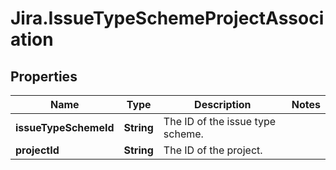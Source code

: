 # Jira.IssueTypeSchemeProjectAssociation

## Properties

Name | Type | Description | Notes
------------ | ------------- | ------------- | -------------
**issueTypeSchemeId** | **String** | The ID of the issue type scheme. | 
**projectId** | **String** | The ID of the project. | 


